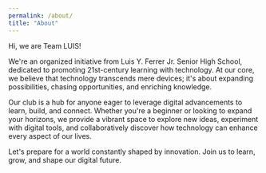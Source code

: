 ```yaml
---
permalink: /about/
title: "About"
---
```


Hi, we are Team LUIS!

We're an organized initiative from Luis Y. Ferrer Jr. Senior High School, dedicated to promoting 21st-century learning with technology. At our core, we believe that technology transcends mere devices; it's about expanding possibilities, chasing opportunities, and enriching knowledge.

Our club is a hub for anyone eager to leverage digital advancements to learn, build, and connect. Whether you're a beginner or looking to expand your horizons, we provide a vibrant space to explore new ideas, experiment with digital tools, and collaboratively discover how technology can enhance every aspect of our lives.

Let's prepare for a world constantly shaped by innovation. Join us to learn, grow, and shape our digital future.